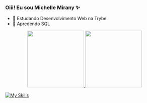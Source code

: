 ### Oiii! Eu sou Michelle Mirany ✨



- 💚 Estudando Desenvolvimento Web na Trybe
- 🐞 Apredendo SQL

<div align="center">
  <a href="https://github.com/Micheany">
  <img height="180em" src="https://github-readme-stats.vercel.app/api?username=Micheany&show_icons=true&theme=panda&include_all_commits=true&count_private=true"/>
  <img height="180em" src="https://github-readme-stats.vercel.app/api/top-langs/?username=Micheany&layout=compact&langs_count=7&theme=panda"/>
</div>

  [![My Skills](https://skills.thijs.gg/icons?i=js,html,css,react,c,figma,git&theme=light)](https://skills.thijs.gg)
